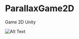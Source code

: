 # ParallaxGame2D
Game 2D Unity

![Alt Text](https://media.giphy.com/media/fMPfkl8cg8yoGDjMGx/giphy.gif)
